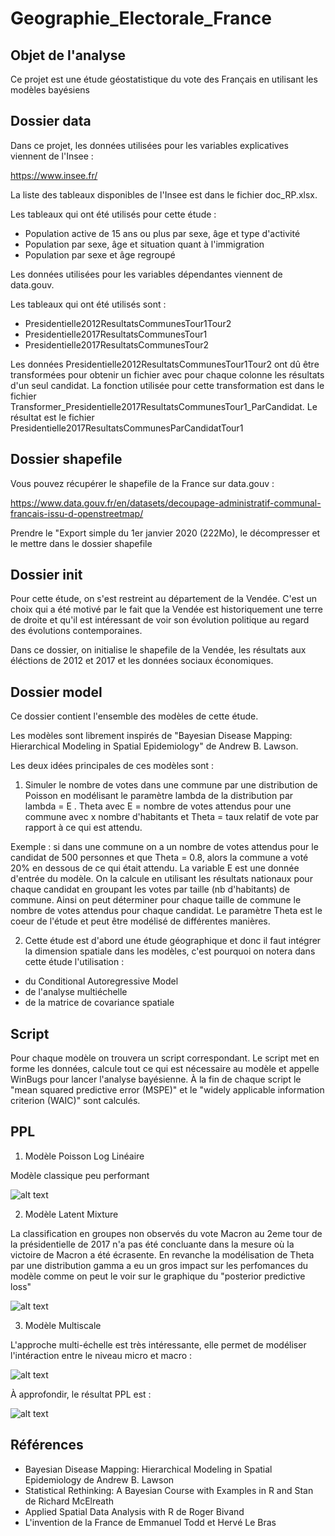 # Geographie_Electorale_France

## Objet de l'analyse

Ce projet est une étude géostatistique du vote des Français en utilisant les modèles bayésiens

## Dossier data

Dans ce projet, les données utilisées pour les variables explicatives viennent de l'Insee : 

https://www.insee.fr/

La liste des tableaux disponibles de l'Insee est dans le fichier doc_RP.xlsx.

Les tableaux qui ont été utilisés pour cette étude :
- Population active de 15 ans ou plus par sexe, âge et type d'activité
- Population par sexe, âge et situation quant à l'immigration
- Population par sexe et âge regroupé

Les données utilisées pour les variables dépendantes viennent de data.gouv.

Les tableaux qui ont été utilisés sont :
- Presidentielle2012ResultatsCommunesTour1Tour2
- Presidentielle2017ResultatsCommunesTour1
- Presidentielle2017ResultatsCommunesTour2

Les données Presidentielle2012ResultatsCommunesTour1Tour2 ont dû être transformées pour 
obtenir un fichier avec pour chaque colonne les résultats d'un seul candidat.
La fonction utilisée pour cette transformation est dans le fichier Transformer_Presidentielle2017ResultatsCommunesTour1_ParCandidat.
Le résultat est le fichier Presidentielle2017ResultatsCommunesParCandidatTour1

## Dossier shapefile 

Vous pouvez récupérer le shapefile de la France sur data.gouv :

https://www.data.gouv.fr/en/datasets/decoupage-administratif-communal-francais-issu-d-openstreetmap/

Prendre le "Export simple du 1er janvier 2020 (222Mo), le décompresser et le mettre dans le dossier shapefile 

## Dossier init

Pour cette étude, on s'est restreint au département de la Vendée. C'est un choix qui a été motivé par le fait
que la Vendée est historiquement une terre de droite et qu'il est intéressant de voir son évolution politique
au regard des évolutions contemporaines.

Dans ce dossier, on initialise le shapefile de la Vendée, les résultats aux éléctions de 2012 et 2017 et les
données sociaux économiques.

## Dossier model

Ce dossier contient l'ensemble des modèles de cette étude.

Les modèles sont librement inspirés de "Bayesian Disease Mapping: Hierarchical Modeling in Spatial Epidemiology" de Andrew B. Lawson.

Les deux idées principales de ces modèles sont :
1) Simuler le nombre de votes dans une commune par une distribution de Poisson en modélisant le paramètre lambda de la distribution par 
              lambda = E . Theta
   avec E = nombre de votes attendus pour une commune avec x nombre d'habitants 
   et Theta = taux relatif de vote par rapport à ce qui est attendu.

Exemple : si dans une commune on a un nombre de votes attendus pour le candidat de 500 personnes et que Theta = 0.8, alors la commune a voté 20% en
dessous de ce qui était attendu.
La variable E est une donnée d'entrée du modèle. On la calcule en utilisant les résultats nationaux pour chaque candidat en groupant les votes par taille (nb d'habitants)
de commune. Ainsi on peut déterminer pour chaque taille de commune le nombre de votes attendus pour chaque candidat.
Le paramètre Theta est le coeur de l'étude et peut être modélisé de différentes manières. 

2) Cette étude est d'abord une étude géographique et donc il faut intégrer la dimension spatiale dans les modèles, c'est pourquoi on notera dans cette étude l'utilisation :
- du Conditional Autoregressive Model 
- de l'analyse multiéchelle
- de la matrice de covariance spatiale

## Script

Pour chaque modèle on trouvera un script correspondant. Le script met en forme les données, calcule tout ce qui est nécessaire au modèle et appelle WinBugs pour
lancer l'analyse bayésienne.
À la fin de chaque script le "mean squared predictive error (MSPE)" et le "widely applicable information criterion (WAIC)" sont calculés. 

## PPL

1) Modèle Poisson Log Linéaire

Modèle classique peu performant

![alt text](ppl/PoissonLogLinearPPL.jpg "Modèle Poisson Log Linéaire")

2) Modèle Latent Mixture 

La classification en groupes non observés du vote Macron au 2eme tour de la présidentielle de 2017 n'a pas été concluante dans la mesure où la victoire de Macron a été écrasente.
En revanche la modélisation de Theta par une distribution gamma a eu un gros impact sur les perfomances du modèle comme on peut le voir sur le graphique du "posterior predictive loss"

![alt text](ppl/LatentMixturePPL.jpg "Modèle Latent Mixture ")

3) Modèle Multiscale

L'approche multi-échelle est très intéressante, elle permet de modéliser l'intéraction entre le niveau micro et macro :

![alt text](ppl/MultiscaleSpatialPolygons.jpg "Approche multi-échelle")

À approfondir, le résultat PPL est :

![alt text](ppl/MultiscalePPL.jpg "Approche multi-échelle")

## Références

- Bayesian Disease Mapping: Hierarchical Modeling in Spatial Epidemiology de Andrew B. Lawson
- Statistical Rethinking: A Bayesian Course with Examples in R and Stan de Richard McElreath
- Applied Spatial Data Analysis with R de Roger Bivand
- L'invention de la France de Emmanuel Todd et Hervé Le Bras 

